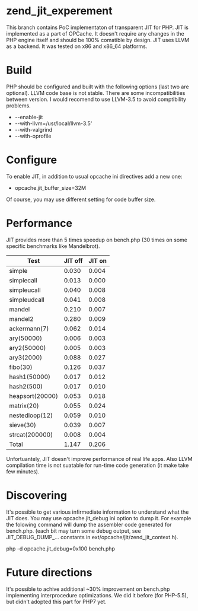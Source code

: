 # zend\_jit\_experement

This branch contains PoC implementaton of transparent JIT for PHP.
JIT is implemented as a part of OPCache. It doesn't require any changes in the PHP engine itself and should be 100% comatible by design.
JIT uses LLVM as a backend. It was tested on x86 and x86_64 platforms.

# Build

PHP should be configured and built with the following options (last two are optional).
LLVM code base is not stable. There are some incompatibilities between version. I would recomend to use LLVM-3.5 to avoid comptibility problems.

  - --enable-jit
  - --with-llvm=/usr/local/llvm-3.5'
  - --with-valgrind
  - --with-oprofile

# Configure

To enable JIT, in addition to usual opcache ini directives add a new one:

  - opcache.jit_buffer_size=32M
  
Of course, you may use different setting for code buffer size.

# Performance

JIT provides more than 5 times speedup on bench.php (30 times on some specific benchmarks like Mandelbrot).


| Test             | JIT off | JIT on |
|------------------|---------|--------|
| simple           |  0.030  | 0.004  |
| simplecall       |  0.013  | 0.000  |
| simpleucall      |  0.040  | 0.008  |
| simpleudcall     |  0.041  | 0.008  |
| mandel           |  0.210  | 0.007  |
| mandel2          |  0.280  | 0.009  |
| ackermann(7)     |  0.062  | 0.014  |
| ary(50000)       |  0.006  | 0.003  |
| ary2(50000)      |  0.005  | 0.003  |
| ary3(2000)       |  0.088  | 0.027  |
| fibo(30)         |  0.126  | 0.037  |
| hash1(50000)     |  0.017  | 0.012  |
| hash2(500)       |  0.017  | 0.010  |
| heapsort(20000)  |  0.053  | 0.018  |
| matrix(20)       |  0.055  | 0.024  |
| nestedloop(12)   |  0.059  | 0.010  |
| sieve(30)        |  0.039  | 0.007  |
| strcat(200000)   |  0.008  | 0.004  |
| Total            |  1.147  | 0.206  |

Unfortuantely, JIT doesn't improve performance of real life apps. Also LLVM compilation time is not suatable for run-time code generation (it make take few minutes).

# Discovering

It's possible to get various infirmediate information to understand what the JIT does. You may use opcache.jit_debug ini option to dump it. For example the folowing command will dump the assembler code generated for bench.php. (each bit may turn some debug output, see JIT_DEBUG_DUMP_... constants in ext/opcache/jit/zend_jit_context.h).

php -d opcache.jit_debug=0x100 bench.php

# Future directions

It's possible to achive additional ~30% improvement on bench.php implementing interprocedure optimizations. We did it before (for PHP-5.5), but didn't adopted this part for PHP7 yet.

